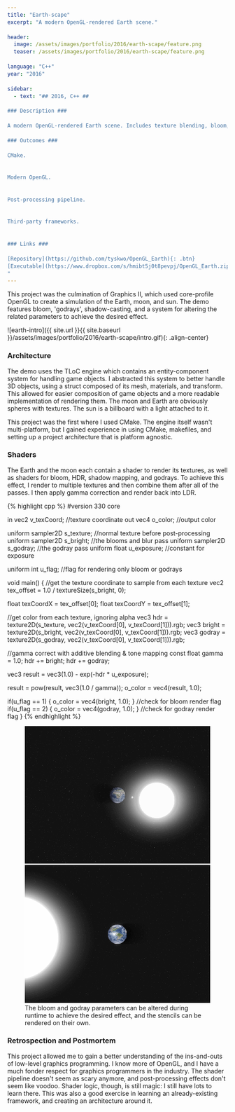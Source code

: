 ```yaml
---
title: "Earth-scape"
excerpt: "A modern OpenGL-rendered Earth scene."

header:
  image: /assets/images/portfolio/2016/earth-scape/feature.png
  teaser: /assets/images/portfolio/2016/earth-scape/feature.png

language: "C++"
year: "2016"

sidebar:
  - text: "## 2016, C++ ##

### Description ###

A modern OpenGL-rendered Earth scene. Includes texture blending, bloom, godrays, and shadows.

### Outcomes ###

CMake.


Modern OpenGL.


Post-processing pipeline.


Third-party frameworks.


### Links ###

[Repository](https://github.com/tyskwo/OpenGL_Earth){: .btn}
[Executable](https://www.dropbox.com/s/hmibt5j0t8pevpj/OpenGL_Earth.zip?dl=0){: .btn}
"
---
```


This project was the culmination of Graphics II, which used core-profile OpenGL to create a simulation of the Earth, moon, and sun. The demo features bloom, 'godrays', shadow-casting, and a system for altering the related parameters to achieve the desired effect.

![earth-intro]({{ site.url }}{{ site.baseurl }}/assets/images/portfolio/2016/earth-scape/intro.gif){: .align-center}


### Architecture

The demo uses the TLoC engine which contains an entity-component system for handling game objects. I abstracted this system to better handle 3D objects, using a struct composed of its mesh, materials, and transform. This allowed for easier composition of game objects and a more readable implementation of rendering them. The moon and Earth are obviously spheres with textures. The sun is a billboard with a light attached to it.

This project was the first where I used CMake. The engine itself wasn't multi-platform, but I gained experience in using CMake, makefiles, and setting up a project architecture that is platform agnostic.

### Shaders

The Earth and the moon each contain a shader to render its textures, as well as shaders for bloom, HDR, shadow mapping, and godrays. To achieve this effect, I render to multiple textures and then combine them after all of the passes. I then apply gamma correction and render back into LDR.

{% highlight cpp %}
#version 330 core

in  vec2 v_texCoord;          //texture coordinate
out vec4 o_color;             //output color

uniform sampler2D s_texture;  //normal texture before post-processing
uniform sampler2D s_bright;   //the blooms and blur pass
uniform sampler2D s_godray;   //the godray pass
uniform float     u_exposure; //constant for exposure

uniform int       u_flag;     //flag for rendering only bloom or godrays

void main()
{
  //get the texture coordinate to sample from each texture
  vec2 tex_offset = 1.0 / textureSize(s_bright, 0);

  float texCoordX = tex_offset[0];
  float texCoordY = tex_offset[1];

  //get color from each texture, ignoring alpha
  vec3 hdr    = texture2D(s_texture, vec2(v_texCoord[0], v_texCoord[1])).rgb;
  vec3 bright = texture2D(s_bright,  vec2(v_texCoord[0], v_texCoord[1])).rgb;
  vec3 godray = texture2D(s_godray,  vec2(v_texCoord[0], v_texCoord[1])).rgb;

  //gamma correct with additive blending & tone mapping
  const float gamma = 1.0;
  hdr += bright;
  hdr += godray;

  vec3 result = vec3(1.0) - exp(-hdr * u_exposure);

  result = pow(result, vec3(1.0 / gamma));
  o_color = vec4(result, 1.0);


  if(u_flag == 1) { o_color = vec4(bright, 1.0); } //check for bloom render flag
  if(u_flag == 2) { o_color = vec4(godray, 1.0); } //check for godray render flag
}
{% endhighlight %}

<figure class="half">
    <img src="/assets/images/portfolio/2016/earth-scape/bloom.gif">
    <img src="/assets/images/portfolio/2016/earth-scape/depth.gif">
    <figcaption>The bloom and godray parameters can be altered during runtime to achieve the desired effect, and the stencils can be rendered on their own.</figcaption>
</figure>


### Retrospection and Postmortem

This project allowed me to gain a better understanding of the ins-and-outs of low-level graphics programming. I know more of OpenGL, and I have a much fonder respect for graphics programmers in the industry. The shader pipeline doesn't seem as scary anymore, and post-processing effects don't seem like voodoo. Shader logic, though, is still magic: I still have lots to learn there. This was also a good exercise in learning an already-existing framework, and creating an architecture around it.
